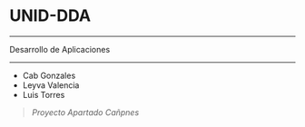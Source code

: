 # UNID-DDA
***
Desarrollo de Aplicaciones 
***
>
>
- Cab Gonzales
- Leyva Valencia
- Luis Torres
>
>  *Proyecto Apartado Cañpnes* 
